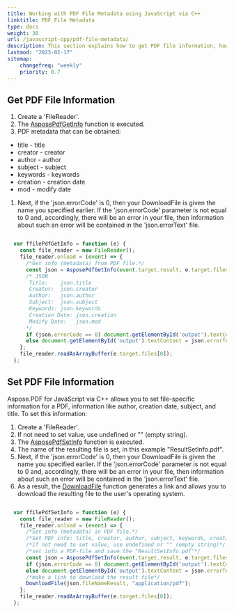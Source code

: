 ```yaml
---
title: Working with PDF File Metadata using JavaScript via C++
linktitle: PDF File Metadata
type: docs
weight: 30
url: /javascript-cpp/pdf-file-metadata/
description: This section explains how to get PDF file information, how to get metadata from a PDF file, set PDF File Information.
lastmod: "2023-02-17"
sitemap:
    changefreq: "weekly"
    priority: 0.7
---
```


## Get PDF File Information

1. Create a 'FileReader'.
1. The [AsposePdfGetInfo](https://reference.aspose.com/pdf/javascript-cpp/core/asposepdfgetinfo/) function is executed.
1. PDF metadata that can be obtained:
- title - title
- creator - creator
- author - author
- subject - subject
- keywords - keywords
- creation - creation date
- mod - modify date
1. Next, if the 'json.errorCode' is 0, then your DownloadFile is given the name you specified earlier. If the 'json.errorCode' parameter is not equal to 0 and, accordingly, there will be an error in your file, then information about such an error will be contained in the 'json.errorText' file.

```js

  var ffilePdfGetInfo = function (e) {
    const file_reader = new FileReader();
    file_reader.onload = (event) => {
      /*Get info (metadata) from PDF file.*/
      const json = AsposePdfGetInfo(event.target.result, e.target.files[0].name);
      /* JSON
       Title:    json.title
       Creator:  json.creator
       Author:   json.author 
       Subject:  json.subject
       Keywords: json.keywords
       Creation Date: json.creation
       Modify Date:   json.mod
      */
      if (json.errorCode == 0) document.getElementById('output').textContent = "JSON:\n" + JSON.stringify(json, null, 4);
      else document.getElementById('output').textContent = json.errorText;
    };
    file_reader.readAsArrayBuffer(e.target.files[0]);
  };
```

## Set PDF File Information

Aspose.PDF for JavaScript via C++ allows you to set file-specific information for a PDF, information like author, creation date, subject, and title. To set this information:

1. Create a 'FileReader'.
1. If not need to set value, use undefined or "" (empty string).
1. The [AsposePdfSetInfo](https://reference.aspose.com/pdf/javascript-cpp/core/asposepdfsetinfo/) function is executed.
1. The name of the resulting file is set, in this example "ResultSetInfo.pdf".
1. Next, if the 'json.errorCode' is 0, then your DownloadFile is given the name you specified earlier. If the 'json.errorCode' parameter is not equal to 0 and, accordingly, there will be an error in your file, then information about such an error will be contained in the 'json.errorText' file.
1. As a result, the [DownloadFile](https://reference.aspose.com/pdf/javascript-cpp/misc/downloadfile/) function generates a link and allows you to download the resulting file to the user's operating system.

```js

  var ffilePdfSetInfo = function (e) {
    const file_reader = new FileReader();
    file_reader.onload = (event) => {
      /*Set info (metadata) in PDF file.*/
      /*Set PDF info: title, creator, author, subject, keywords, creation (date), mod (date modify)*/
      /*if not need to set value, use undefined or "" (empty string)*/
      /*set info a PDF-file and save the "ResultSetInfo.pdf"*/
      const json = AsposePdfSetInfo(event.target.result, e.target.files[0].name, "Setting PDF Document Information", "", "Aspose", undefined, "Aspose.Pdf, DOM, API", undefined, "16/02/2023 11:55 PM", "ResultSetInfo.pdf");
      if (json.errorCode == 0) document.getElementById('output').textContent = json.fileNameResult;
      else document.getElementById('output').textContent = json.errorText;
      /*make a link to download the result file*/
      DownloadFile(json.fileNameResult, "application/pdf");
    };
    file_reader.readAsArrayBuffer(e.target.files[0]);
  };
```

